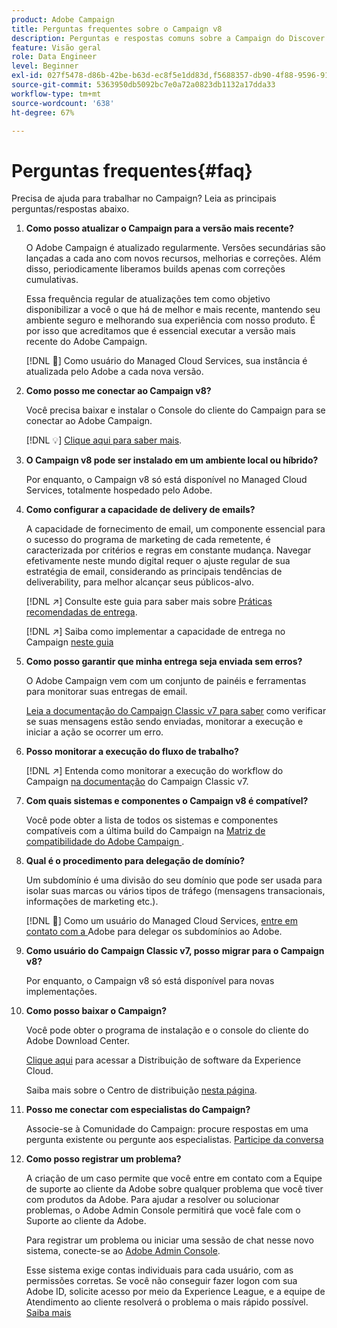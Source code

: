 ```yaml
---
product: Adobe Campaign
title: Perguntas frequentes sobre o Campaign v8
description: Perguntas e respostas comuns sobre a Campaign do Discover
feature: Visão geral
role: Data Engineer
level: Beginner
exl-id: 027f5478-d86b-42be-b63d-ec8f5e1dd83d,f5688357-db90-4f88-9596-91e9d0a20d75
source-git-commit: 5363950db5092bc7e0a72a0823db1132a17dda33
workflow-type: tm+mt
source-wordcount: '638'
ht-degree: 67%

---
```


# Perguntas frequentes{#faq}

Precisa de ajuda para trabalhar no Campaign? Leia as principais perguntas/respostas abaixo.

1. **Como posso atualizar o Campaign para a versão mais recente?**

   O Adobe Campaign é atualizado regularmente. Versões secundárias são lançadas a cada ano com novos recursos, melhorias e correções. Além disso, periodicamente liberamos builds apenas com correções cumulativas.

   Essa frequência regular de atualizações tem como objetivo disponibilizar a você o que há de melhor e mais recente, mantendo seu ambiente seguro e melhorando sua experiência com nosso produto. É por isso que acreditamos que é essencial executar a versão mais recente do Adobe Campaign.

   [!DNL :speech_balloon:] Como usuário do Managed Cloud Services, sua instância é atualizada pelo Adobe a cada nova versão.

1. **Como posso me conectar ao Campaign v8?**

   Você precisa baixar e instalar o Console do cliente do Campaign para se conectar ao Adobe Campaign.

   [!DNL :bulb:] [Clique aqui para saber mais](connect.md).

1. **O Campaign v8 pode ser instalado em um ambiente local ou híbrido?**

   Por enquanto, o Campaign v8 só está disponível no Managed Cloud Services, totalmente hospedado pelo Adobe.

1. **Como configurar a capacidade de delivery de emails?**

   A capacidade de fornecimento de email, um componente essencial para o sucesso do programa de marketing de cada remetente, é caracterizada por critérios e regras em constante mudança. Navegar efetivamente neste mundo digital requer o ajuste regular de sua estratégia de email, considerando as principais tendências de deliverability, para melhor alcançar seus públicos-alvo.

   [!DNL :arrow_upper_right:] Consulte este guia para saber mais sobre  [Práticas recomendadas de entrega](https://experienceleague.adobe.com/docs/deliverability-learn/deliverability-best-practice-guide/introduction.html?lang=pt-BR).

   [!DNL :arrow_upper_right:] Saiba como implementar a capacidade de entrega no Campaign  [neste guia](https://experienceleague.adobe.com/docs/deliverability-learn/deliverability-best-practice-guide/additional-resources/general-resources.html?lang=pt-BR)

1. **Como posso garantir que minha entrega seja enviada sem erros?**

   O Adobe Campaign vem com um conjunto de painéis e ferramentas para monitorar suas entregas de email.

   [Leia a documentação do Campaign Classic v7 para saber](https://experienceleague.adobe.com/docs/campaign-classic/using/sending-messages/monitoring-deliveries/about-delivery-monitoring.html?lang=pt-BR) como verificar se suas mensagens estão sendo enviadas, monitorar a execução e iniciar a ação se ocorrer um erro.

1. **Posso monitorar a execução do fluxo de trabalho?**

   [!DNL :arrow_upper_right:] Entenda como monitorar a execução do workflow do Campaign  [na documentação](https://experienceleague.adobe.com/docs/campaign-classic/using/automating-with-workflows/executing-a-workflow/starting-a-workflow.html?lang=pt-BR) do Campaign Classic v7.

1. **Com quais sistemas e componentes o Campaign v8 é compatível?**

   Você pode obter a lista de todos os sistemas e componentes compatíveis com a última build do Campaign na [Matriz de compatibilidade do Adobe Campaign ](compatibility-matrix.md).

1. **Qual é o procedimento para delegação de domínio?**

   Um subdomínio é uma divisão do seu domínio que pode ser usada para isolar suas marcas ou vários tipos de tráfego (mensagens transacionais, informações de marketing etc.).

   [!DNL :speech_balloon:] Como um usuário do Managed Cloud Services,  [entre em contato com a ](../start/campaign-faq.md#support) Adobe para delegar os subdomínios ao Adobe.

1. **Como usuário do Campaign Classic v7, posso migrar para o Campaign v8?**

   Por enquanto, o Campaign v8 só está disponível para novas implementações.

1. **Como posso baixar o Campaign?**

   Você pode obter o programa de instalação e o console do cliente do Adobe Download Center.

   [Clique aqui](https://experience.adobe.com/#/downloads/content/software-distribution/en/campaign.html) para acessar a Distribuição de software da Experience Cloud.

   Saiba mais sobre o Centro de distribuição [nesta página](https://experienceleague.adobe.com/docs/experience-cloud/software-distribution/home.html?lang=pt-BR).

1. **Posso me conectar com especialistas do Campaign?**

   Associe-se à Comunidade do Campaign: procure respostas em uma pergunta existente ou pergunte aos especialistas. [Participe da conversa](https://experienceleaguecommunities.adobe.com/?profile.language=en)


1. **Como posso registrar um problema?**

   A criação de um caso permite que você entre em contato com a Equipe de suporte ao cliente da Adobe sobre qualquer problema que você tiver com produtos da Adobe. Para ajudar a resolver ou solucionar problemas, o Adobe Admin Console permitirá que você fale com o Suporte ao cliente da Adobe.

   Para registrar um problema ou iniciar uma sessão de chat nesse novo sistema, conecte-se ao [Adobe Admin Console](https://adminConsole.adobe.com/overview).

   Esse sistema exige contas individuais para cada usuário, com as permissões corretas. Se você não conseguir fazer logon com sua Adobe ID, solicite acesso por meio da Experience League, e a equipe de Atendimento ao cliente resolverá o problema o mais rápido possível. [Saiba mais](https://helpx.adobe.com/br/enterprise/admin-guide.html/enterprise/using/support-for-experience-cloud.ug.html)

